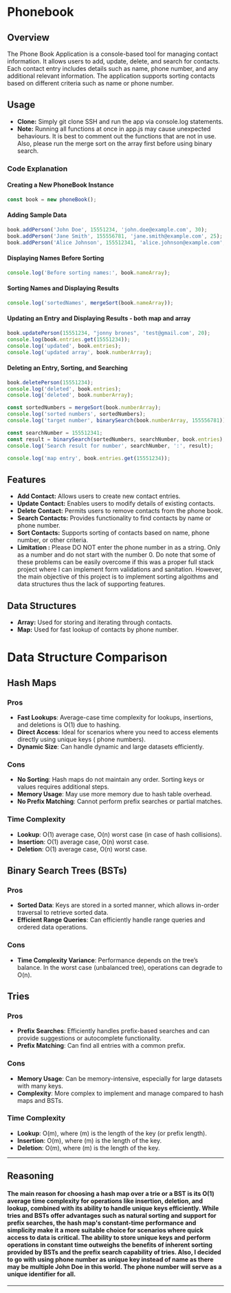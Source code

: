 # Phonebook

## Overview

The Phone Book Application is a console-based tool for managing contact information. It allows users to add, update, delete, and search for contacts. Each contact entry includes details such as name, phone number, and any additional relevant information. The application supports sorting contacts based on different criteria such as name or phone number.

## Usage
- **Clone:** Simply git clone SSH and run the app via console.log statements. 
- **Note:** Running all functions at once in app.js may cause unexpected behaviours. It is best to comment out the functions that are not in use. Also, please run the merge sort on the array first before using binary search. 


### Code Explanation

#### Creating a New PhoneBook Instance

```javascript
const book = new phoneBook();
```
#### Adding Sample Data

```javascript
book.addPerson('John Doe', 15551234, 'john.doe@example.com', 30);
book.addPerson('Jane Smith', 155556781, 'jane.smith@example.com', 25);
book.addPerson('Alice Johnson', 155512341, 'alice.johnson@example.com', 20);
```
#### Displaying Names Before Sorting

```javascript
console.log('Before sorting names:', book.nameArray);
```
#### Sorting Names and Displaying Results

```javascript
console.log('sortedNames', mergeSort(book.nameArray));
```
#### Updating an Entry and Displaying Results - both map and array

```javascript
book.updatePerson(15551234, "jonny brones", 'test@gmail.com', 20);
console.log(book.entries.get(15551234));
console.log('updated', book.entries);
console.log('updated array', book.numberArray);
```
#### Deleting an Entry, Sorting, and Searching

```javascript
book.deletePerson(15551234);
console.log('deleted', book.entries);
console.log('deleted', book.numberArray);

const sortedNumbers = mergeSort(book.numberArray);
console.log('sorted numbers', sortedNumbers);
console.log('target number', binarySearch(book.numberArray, 155556781));

const searchNumber = 155512341;
const result = binarySearch(sortedNumbers, searchNumber, book.entries);
console.log('Search result for number', searchNumber, ':', result);

console.log('map entry', book.entries.get(15551234));
```

## Features

- **Add Contact:** Allows users to create new contact entries.
- **Update Contact:** Enables users to modify details of existing contacts.
- **Delete Contact:** Permits users to remove contacts from the phone book.
- **Search Contacts:** Provides functionality to find contacts by name or phone number.
- **Sort Contacts:** Supports sorting of contacts based on name, phone number, or other criteria.
- **Limitation :** Please DO NOT enter the phone number in as a string. Only as a number and do not start with the number 0. Do note that some of these problems can be easily overcome if this was a proper full stack project where I can implement form validations and sanitation. However, the main objective of this project is to implement sorting algoithms and data structures thus the lack of supporting features. 

## Data Structures
  - **Array:** Used for storing and iterating through contacts.
  - **Map:** Used for fast lookup of contacts by phone number.

# Data Structure Comparison

## Hash Maps

### Pros
- **Fast Lookups**: Average-case time complexity for lookups, insertions, and deletions is O(1) due to hashing.
- **Direct Access**: Ideal for scenarios where you need to access elements directly using unique keys ( phone numbers).
- **Dynamic Size**: Can handle dynamic and large datasets efficiently.

### Cons
- **No Sorting**: Hash maps do not maintain any order. Sorting keys or values requires additional steps.
- **Memory Usage**: May use more memory due to hash table overhead.
- **No Prefix Matching**: Cannot perform prefix searches or partial matches.

### Time Complexity
- **Lookup**: O(1) average case, O(n) worst case (in case of hash collisions).
- **Insertion**: O(1)  average case, O(n) worst case.
- **Deletion**: O(1)  average case, O(n) worst case.

## Binary Search Trees (BSTs)

### Pros
- **Sorted Data**: Keys are stored in a sorted manner, which allows in-order traversal to retrieve sorted data.
- **Efficient Range Queries**: Can efficiently handle range queries and ordered data operations.

### Cons
- **Time Complexity Variance**: Performance depends on the tree’s balance. In the worst case (unbalanced tree), operations can degrade to O(n).

## Tries

### Pros
- **Prefix Searches**: Efficiently handles prefix-based searches and can provide suggestions or autocomplete functionality.
- **Prefix Matching**: Can find all entries with a common prefix.

### Cons
- **Memory Usage**: Can be memory-intensive, especially for large datasets with many keys.
- **Complexity**: More complex to implement and manage compared to hash maps and BSTs.

### Time Complexity
- **Lookup**: O(m), where (m) is the length of the key (or prefix length).
- **Insertion**: O(m), where (m) is the length of the key.
- **Deletion**: O(m), where (m) is the length of the key.
---
## Reasoning
 #### The main reason for choosing a hash map over a trie or a BST is its O(1) average time complexity for operations like insertion, deletion, and lookup, combined with its ability to handle unique keys efficiently. While tries and BSTs offer advantages such as natural sorting and support for prefix searches, the hash map's constant-time performance and simplicity make it a more suitable choice for scenarios where quick access to data is critical. The ability to store unique keys and perform operations in constant time outweighs the benefits of inherent sorting provided by BSTs and the prefix search capability of tries. Also, I decided to go with using phone number as unique key instead of name as there may be multiple John Doe in this world. The phone number will serve as a unique identifier for all. 
 ---








